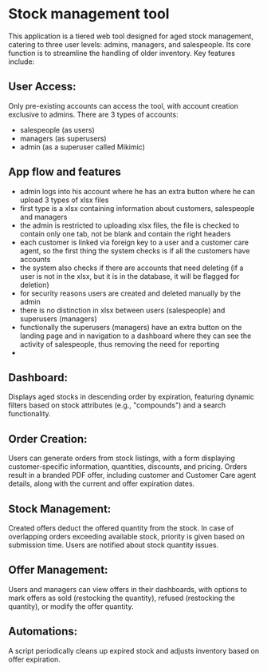 # Stock management tool
This application is a tiered web tool designed for aged stock management, catering to three user levels: admins, managers, and salespeople. Its core function is to streamline the handling of older inventory. Key features include:

## User Access: 
Only pre-existing accounts can access the tool, with account creation exclusive to admins.
There are 3 types of accounts:
* salespeople (as users)
* managers (as superusers)
* admin (as a superuser called Mikimic)

## App flow and features
* admin logs into his account where he has an extra button where he can upload 3 types of xlsx files
* first type is a xlsx containing information about customers, salespeople and managers
* the admin is restricted to uploading xlsx files, the file is checked to contain only one tab, not be blank and contain the right headers
* each customer is linked via foreign key to a user and a customer care agent, so the first thing the system checks is if all the customers have accounts
* the system also checks if there are accounts that need deleting (if a user is not in the xlsx, but it is in the database, it will be flagged for deletion)
* for security reasons users are created and deleted manually by the admin 
* there is no distinction in xlsx between users (salespeople) and superusers (managers)
* functionally the superusers (managers) have an extra button on the landing page and in navigation to a dashboard where they can see the activity of salespeople, thus removing the need for reporting
* 

## Dashboard: 
Displays aged stocks in descending order by expiration, featuring dynamic filters based on stock attributes (e.g., "compounds") and a search functionality.

## Order Creation: 
Users can generate orders from stock listings, with a form displaying customer-specific information, quantities, discounts, and pricing. Orders result in a branded PDF offer, including customer and Customer Care agent details, along with the current and offer expiration dates.

## Stock Management: 
Created offers deduct the offered quantity from the stock. In case of overlapping orders exceeding available stock, priority is given based on submission time. Users are notified about stock quantity issues.

## Offer Management: 
Users and managers can view offers in their dashboards, with options to mark offers as sold (restocking the quantity), refused (restocking the quantity), or modify the offer quantity.

## Automations: 
A script periodically cleans up expired stock and adjusts inventory based on offer expiration.